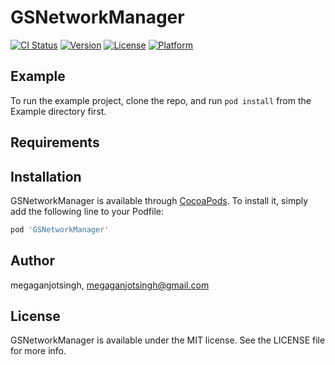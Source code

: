 # GSNetworkManager

[![CI Status](https://img.shields.io/travis/megaganjotsingh/GSNetworkManager.svg?style=flat)](https://travis-ci.org/megaganjotsingh/GSNetworkManager)
[![Version](https://img.shields.io/cocoapods/v/GSNetworkManager.svg?style=flat)](https://cocoapods.org/pods/GSNetworkManager)
[![License](https://img.shields.io/cocoapods/l/GSNetworkManager.svg?style=flat)](https://cocoapods.org/pods/GSNetworkManager)
[![Platform](https://img.shields.io/cocoapods/p/GSNetworkManager.svg?style=flat)](https://cocoapods.org/pods/GSNetworkManager)

## Example

To run the example project, clone the repo, and run `pod install` from the Example directory first.

## Requirements

## Installation

GSNetworkManager is available through [CocoaPods](https://cocoapods.org). To install
it, simply add the following line to your Podfile:

```ruby
pod 'GSNetworkManager'
```

## Author

megaganjotsingh, megaganjotsingh@gmail.com

## License

GSNetworkManager is available under the MIT license. See the LICENSE file for more info.
